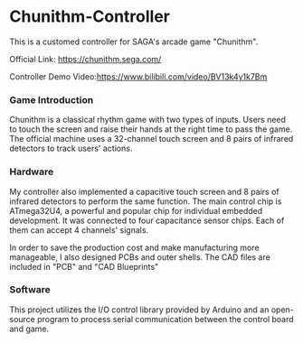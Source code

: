 # Chunithm-Controller
This is a customed controller for SAGA's arcade game "Chunithm".

Official Link: https://chunithm.sega.com/

Controller Demo Video:https://www.bilibili.com/video/BV13k4y1k7Bm

### Game Introduction
  Chunithm is a classical rhythm game with two types of inputs. 
  Users need to touch the screen and raise their hands at the right time to pass the game. 
  The official machine uses a 32-channel touch screen and 8 pairs of infrared detectors to track users' actions.

### Hardware
  My controller also implemented a capacitive touch screen and 8 pairs of infrared detectors to perform the same function.
  The main control chip is ATmega32U4, a powerful and popular chip for individual embedded development.
  It was connected to four capacitance sensor chips. Each of them can accept 4 channels' signals.
  
  In order to save the production cost and make manufacturing more manageable, I also designed PCBs and outer shells. 
  The CAD files are included in "PCB" and "CAD Blueprints"
  
### Software
  This project utilizes the I/O control library provided by Arduino and an open-source program to process serial communication between the control board and game.
